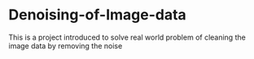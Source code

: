 # Denoising-of-Image-data
This is a project introduced to solve real world problem of cleaning the image data by removing the noise
